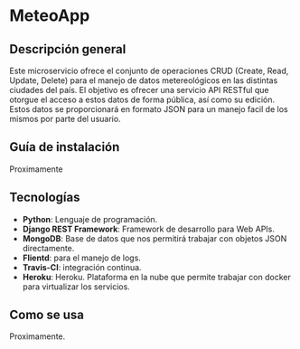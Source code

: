 # MeteoApp

## Descripción general

Este microservicio ofrece el conjunto de operaciones CRUD (Create, Read, Update, Delete) para el manejo de datos metereológicos en las distintas ciudades del país. El objetivo es ofrecer una servicio API RESTful que otorgue el acceso a estos datos de forma pública, así como su edición. Estos datos se proporcionará en formato JSON para un manejo facil de los mismos por parte del usuario.

## Guía de instalación
Proximamente

## Tecnologías
* **Python**: Lenguaje de programación.
* **Django REST Framework**: Framework de desarrollo para Web APIs.
* **MongoDB**: Base de datos que nos permitirá trabajar con objetos JSON directamente.
* **Flientd**: para el manejo de logs.
* **Travis-CI**: integración continua.
* **Heroku**: Heroku. Plataforma en la nube que permite trabajar con docker para virtualizar los servicios.

## Como se usa
Proximamente.